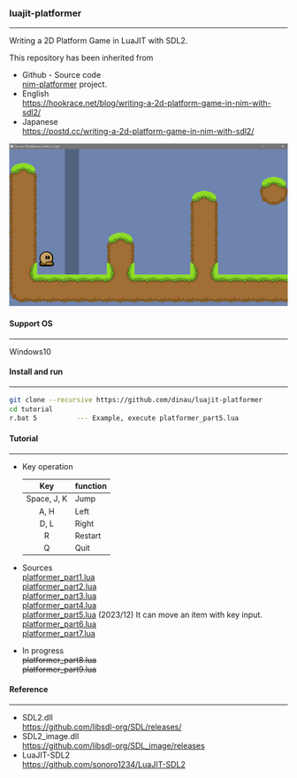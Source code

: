 ### luajit-platformer

---

Writing a 2D Platform Game in LuaJIT with SDL2.

This repository has been inherited from  
- Github - Source code  
[nim-platformer](https://github.com/def-/nim-platformer) project.
- English  
https://hookrace.net/blog/writing-a-2d-platform-game-in-nim-with-sdl2/  
- Japanese  
https://postd.cc/writing-a-2d-platform-game-in-nim-with-sdl2/  


![alt](img/t4.png)

#### Support OS

---

Windows10 

#### Install and run

---

```sh
git clone --recursive https://github.com/dinau/luajit-platformer
cd tutorial
r.bat 5          --- Example, execute platformer_part5.lua
```

#### Tutorial

---

- Key operation 

   | Key         | function |
   | :---:       | :---     |
   | Space, J, K | Jump     |
   | A, H        | Left     |
   | D, L        | Right    |
   | R           | Restart  |
   | Q           | Quit     |

- Sources  
[platformer_part1.lua](tutorial/platformer_part1.lua)  
[platformer_part2.lua](tutorial/platformer_part2.lua)  
[platformer_part3.lua](tutorial/platformer_part3.lua)  
[platformer_part4.lua](tutorial/platformer_part4.lua)  
[platformer_part5.lua](tutorial/platformer_part5.lua) (2023/12) It can move an item with key input.  
[platformer_part6.lua](tutorial/platformer_part6.lua)  
[platformer_part7.lua](tutorial/platformer_part7.lua)  

- In progress  
~~platformer_part8.lua  
platformer_part9.lua~~

#### Reference

---

- SDL2.dll  
https://github.com/libsdl-org/SDL/releases/
- SDL2_image.dll  
https://github.com/libsdl-org/SDL_image/releases
- LuaJIT-SDL2  
https://github.com/sonoro1234/LuaJIT-SDL2

